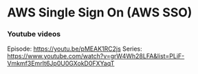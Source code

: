 # AWS Single Sign On (AWS SSO)

### Youtube videos

Episode: https://youtu.be/pMEAK1RC2js
Series: https://www.youtube.com/watch?v=grW4Wh28LFA&list=PLiF-Vmkmf3EmrIt6Jp0U0GXokD0FXYaqT
